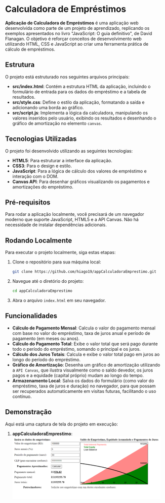 # Calculadora de Empréstimos

**Aplicação de Calculadora de Empréstimos** é uma aplicação web desenvolvida como parte de um projeto de aprendizado, replicando os exemplos apresentados no livro "JavaScript: O guia definitivo", de David Flanagan. O objetivo é reforçar conceitos de desenvolvimento web utilizando HTML, CSS e JavaScript ao criar uma ferramenta prática de cálculo de empréstimos.

## Estrutura

O projeto está estruturado nos seguintes arquivos principais:

- **src/index.html**: Contém a estrutura HTML da aplicação, incluindo o formulário de entrada para os dados do empréstimo e a tabela de resultados.
- **src/style.css**: Define o estilo da aplicação, formatando a saída e adicionando uma borda ao gráfico.
- **src/script.js**: Implementa a lógica da calculadora, manipulando os valores inseridos pelo usuário, exibindo os resultados e desenhando o gráfico de amortização no elemento `canvas`.

## Tecnologias Utilizadas

O projeto foi desenvolvido utilizando as seguintes tecnologias:

- **HTML5**: Para estruturar a interface da aplicação.
- **CSS3**: Para o design e estilo.
- **JavaScript**: Para a lógica de cálculo dos valores de empréstimo e interação com o DOM.
- **Canvas API**: Para desenhar gráficos visualizando os pagamentos e amortizações do empréstimo.

## Pré-requisitos

Para rodar a aplicação localmente, você precisará de um navegador moderno que suporte JavaScript, HTML5 e a API Canvas. Não há necessidade de instalar dependências adicionais.

## Rodando Localmente

Para executar o projeto localmente, siga estas etapas:

1. Clone o repositório para sua máquina local:

   ```bash
   git clone https://github.com/hiago19/appCalculadoraEmprestimo.git
   ```
2. Navegue até o diretório do projeto:

   ```bash
   cd appCalculadoraEmprestimo
   ```

3. Abra o arquivo `index.html` em seu navegador.

## Funcionalidades

- **Cálculo de Pagamento Mensal**: Calcula o valor do pagamento mensal com base no valor do empréstimo, taxa de juros anual e período de pagamento (em meses ou anos).
- **Cálculo do Pagamento Total**: Exibe o valor total que será pago durante todo o período do empréstimo, somando o principal e os juros.
- **Cálculo dos Juros Totais**: Calcula e exibe o valor total pago em juros ao longo do período do empréstimo.
- **Gráfico de Amortização**: Desenha um gráfico de amortização utilizando a `API Canvas`, que ilustra visualmente como o saldo devedor, os juros pagos e a equidade (capital próprio) mudam ao longo do tempo.
- **Armazenamento Local**: Salva os dados do formulário (como valor do empréstimo, taxa de juros e duração) no navegador, para que possam ser recuperados automaticamente em visitas futuras, facilitando o uso contínuo.

## Demonstração

Aqui está uma captura de tela do projeto em execução:

1. **appCalculadoraEmprestimo**:
   ![appCalculadoraEmprestimo](image.png)